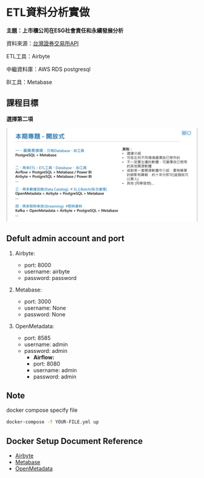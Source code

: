 # ETL資料分析實做

**主題：上市櫃公司在ESG社會責任和永續發展分析**

資料來源：[台灣證券交易所API](https://openapi.twse.com.tw/)

ETL工具：Airbyte

中繼資料庫：AWS RDS postgresql

BI工具：Metabase

## 課程目標

**選擇第二項**

![image](https://github.com/hank1224/stock-analysis-pipline/blob/main/.github/img/goal.jpg)

## Defult admin account and port
1. Airbyte:
    - port: 8000
    - username: airbyte
    - password: password

2. Metabase:
    - port: 3000
    - username: None
    - password: None

3. OpenMetadata:
    - port: 8585
    - username: admin
    - password: admin
        - **Airflow:**
        - port: 8080
        - username: admin
        - password: admin

## Note

docker compose specify file
```bash
docker-compose -f YOUR-FILE.yml up
```

## Docker Setup Document Reference
- [Airbyte](https://docs.airbyte.com/deploying-airbyte/local-deployment)
- [Metabase](https://www.metabase.com/docs/latest/installation-and-operation/running-metabase-on-docker)
- [OpenMetadata](https://docs.open-metadata.org/v1.2.x/deployment/docker)